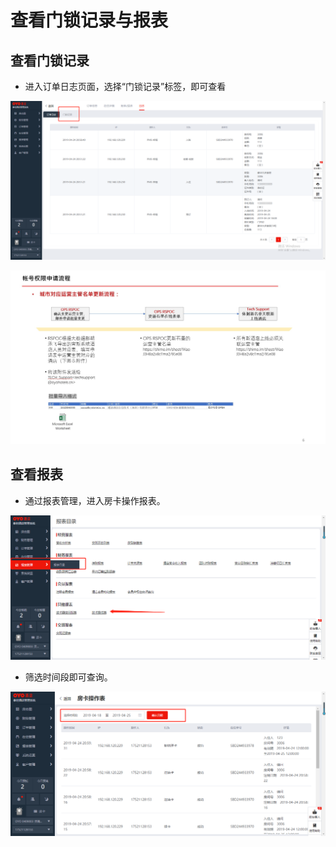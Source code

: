 # 查看门锁记录与报表

## 查看门锁记录

* 进入订单日志页面，选择“门锁记录”标签，即可查看

![](../../../.gitbook/assets/image%20%28712%29.png)

![](../../../.gitbook/assets/image%20%2836%29.png)

## 查看报表

* 通过报表管理，进入房卡操作报表。

![](../../../.gitbook/assets/image%20%28788%29.png)

* 筛选时间段即可查询。

![](../../../.gitbook/assets/image%20%28526%29.png)

